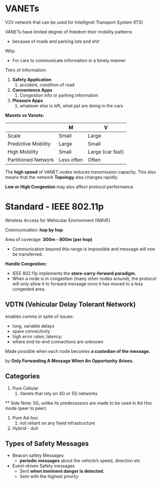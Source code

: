 # VANETs

V2V network that can be used for Intellignet Transport System (ITS)

VANETs have limited degree of freedom their mobility patterns 

- because of roads and parking lots and shit

Why:

- For cars to communicate information in a timely manner

Tiers of Information:

1. **Safety Application**
    1. accident, condition of road
2. **Convenience Apps**
    1. Congestion info or parking information
3. **Pleasure Apps**
    1. whatever else is left, what ppl are doing in the cars

**Manets vs Vanets:**

|  | M | V |
| --- | --- | --- |
| Scale | Small | Large |
| Predictive Mobility | Large | Small |
| High Mobility | Small | Large (car fast) |
| Partitioned Network | Less often | Often |

The **high speed** of VANET nodes reduces transmission capacity. This also means that the network **Topology** also changes rapidly.

**Low or High Congestion** may also affect protocol performance

# Standard - IEEE 802.11p

Wireless Access for Wehicular Environment (WAVE) 

Communication: **hop by hop**

Area of coverage: **300m - 800m (per hop)**

- Communication beyond this range is impossible and message will noe be transferred.

**Handle Congestion:**

- IEEE 802.11p implements the **store-carry-forward paradigm.**
- When a node is in congestion (many other nodes around), the protocol will only allow it to forward message once it has moved to a less congested area.

## **VDTN (Vehicular Delay Tolerant Network)**

enables comms in spite of issues:

- long, variable delays
- spare connectivity
- high error rates; latency;
- where end-to-end connections are unknown

Made possible when each node becomes **a custodian of the message.**

by **Only Forwarding A Message When An Opportunity Arises.** 

## Categories

1. Pure Cellular
    1. Vanets that rely on 4G or 5G networks

** Side Note: 5G, unlike its predecessors are made to be used in Ad Hoc mode (peer to peer). 

1. Pure Ad-hoc
    1. not reliant on any fixed infrastructure
2. Hybrid - duh 

## **Types of Safety Messages**

- Beacon safety Messages
    - **periodic messages** about the vehicle’s speed, direction etc
- Event-driven Safety messages
    - Sent **when imminent danger is detected.**
    - Sent with the highest priority